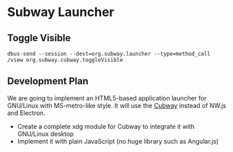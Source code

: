 # Subway Launcher

## Toggle Visible

```
dbus-send --session --dest=org.subway.launcher --type=method_call /view org.subway.cubway.toggleVisible
```

## Development Plan

We are going to implement an HTML5-based application launcher for GNU/Linux with MS-metro-like style. It will use the [Cubway](https://github.com/EasternHeart/Cubway) instead of NW.js and Electron.

- Create a complete xdg module for Cubway to integrate it with GNU/Linux desktop
- Implement it with plain JavaScript (no huge library such as Angular.js)

